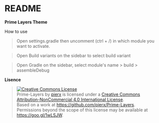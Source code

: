 # README #

**Prime Layers Theme**

How to use
> Open settings.gradle then uncomment (ctrl + /) in which module you want to activate.

> Open Build variants on the sidebar to select build variant

> Open Gradle on the sidebar, select module's name > build > assembleDebug

**Lisence**
> <a rel="license" href="http://creativecommons.org/licenses/by-nc/4.0/"><img alt="Creative Commons License" style="border-width:0" src="https://i.creativecommons.org/l/by-nc/4.0/88x31.png" /></a><br /><span xmlns:dct="http://purl.org/dc/terms/" property="dct:title">Prime-Layers</span> by <a xmlns:cc="http://creativecommons.org/ns#" href="https://github.com/pierx/Prime-Layers" property="cc:attributionName" rel="cc:attributionURL">pierx</a> is licensed under a <a rel="license" href="http://creativecommons.org/licenses/by-nc/4.0/">Creative Commons Attribution-NonCommercial 4.0 International License</a>.<br />Based on a work at <a xmlns:dct="http://purl.org/dc/terms/" href="https://github.com/pierx/Prime-Layers" rel="dct:source">https://github.com/pierx/Prime-Layers</a>.<br />Permissions beyond the scope of this license may be available at <a xmlns:cc="http://creativecommons.org/ns#" href="https://goo.gl/1wLSJW" rel="cc:morePermissions">https://goo.gl/1wLSJW</a>.
